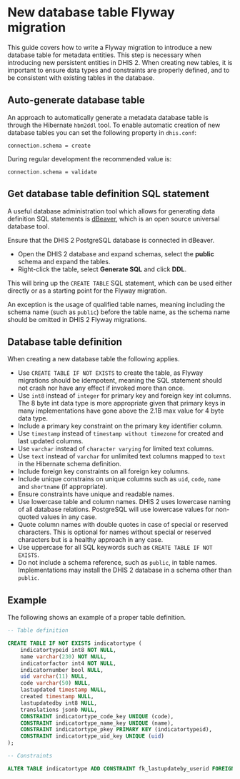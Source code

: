 # New database table Flyway migration

This guide covers how to write a Flyway migration to introduce a new database table for metadata entities. This step is necessary when introducing new persistent entities in DHIS 2. When creating new tables, it is important to ensure data types and constraints are properly defined, and to be consistent with existing tables in the database.

## Auto-generate database table

An approach to automatically generate a metadata database table is through the Hibernate `hbm2ddl` tool. To enable automatic creation of new database tables you can set the following property in `dhis.conf`:

```
connection.schema = create
```

During regular development the recommended value is:

```
connection.schema = validate
```

## Get database table definition SQL statement

A useful database administration tool which allows for generating data definition SQL statements is [dBeaver](https://dbeaver.io/), which is an open source universal database tool.

Ensure that the DHIS 2 PostgreSQL database is connected in dBeaver.

* Open the DHIS 2 database and expand schemas, select the **public** schema and expand the tables.
* Right-click the table, select **Generate SQL** and click **DDL**.

This will bring up the `CREATE TABLE` SQL statement, which can be used either directly or as a starting point for the Flyway migration. 

An exception is the usage of qualified table names, meaning including the schema name (such as `public`) before the table name, as the schema name should be omitted in DHIS 2 Flyway migrations.

## Database table definition

When creating a new database table the following applies.

* Use `CREATE TABLE IF NOT EXISTS` to create the table, as Flyway migrations should be idempotent, meaning the SQL statement should not crash nor have any effect if invoked more than once.
* Use `int8` instead of `integer` for primary key and foreign key int columns. The 8 byte int data type is more appropriate given that primary keys in many implementations have gone above the 2.1B max value for 4 byte data type.
* Include a primary key constraint on the primary key identifier column.
* Use `timestamp` instead of `timestamp without timezone` for created and last updated columns.
* Use `varchar` instead of `character varying` for limited text columns.
* Use `text` instead of `varchar` for unlimited text columns mapped to `text` in the Hibernate schema definition.
* Include foreign key constraints on all foreign key columns.
* Include unique constrains on unique columns such as `uid`, `code`, `name` and `shortname` (if appropriate).
* Ensure constraints have unique and readable names.
* Use lowercase table and column names. DHIS 2 uses lowercase naming of all database relations. PostgreSQL will use lowercase values for non-quoted values in any case.
* Quote column names with double quotes in case of special or reserved characters. This is optional for names without special or reserved characters but is a healthy approach in any case.
* Use uppercase for all SQL keywords such as `CREATE TABLE IF NOT EXISTS`.
* Do not include a schema reference, such as `public`, in table names. Implementations may install the DHIS 2 database in a schema other than `public`.

## Example

The following shows an example of a proper table definition.

```sql
-- Table definition

CREATE TABLE IF NOT EXISTS indicatortype (
    indicatortypeid int8 NOT NULL,
    name varchar(230) NOT NULL,
    indicatorfactor int4 NOT NULL,
    indicatornumber bool NULL,
    uid varchar(11) NULL,
    code varchar(50) NULL,
    lastupdated timestamp NULL,
    created timestamp NULL,
    lastupdatedby int8 NULL,
    translations jsonb NULL,
    CONSTRAINT indicatortype_code_key UNIQUE (code),
    CONSTRAINT indicatortype_name_key UNIQUE (name),
    CONSTRAINT indicatortype_pkey PRIMARY KEY (indicatortypeid),
    CONSTRAINT indicatortype_uid_key UNIQUE (uid)
);

-- Constraints

ALTER TABLE indicatortype ADD CONSTRAINT fk_lastupdateby_userid FOREIGN KEY (lastupdatedby) REFERENCES userinfo(userinfoid);
```

